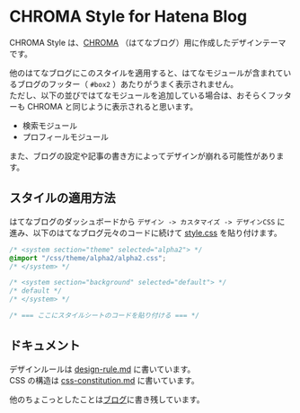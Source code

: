 # CHROMA Style for Hatena Blog
CHROMA Style は、[CHROMA](http://chroma.hatenablog.com/) （はてなブログ）用に作成したデザインテーマです。

他のはてなブログにこのスタイルを適用すると、はてなモジュールが含まれているブログのフッター（ `#box2` ）あたりがうまく表示されません。  
ただし、以下の並びではてなモジュールを追加している場合は、おそらくフッターも CHROMA と同じように表示されると思います。

- 検索モジュール
- プロフィールモジュール

また、ブログの設定や記事の書き方によってデザインが崩れる可能性があります。

## スタイルの適用方法
はてなブログのダッシュボードから `デザイン -> カスタマイズ -> デザインCSS` に進み、以下のはてなブログ元々のコードに続けて [style.css](https://github.com/thleap/chroma-style-for-hatenablog/blob/master/style.css) を貼り付けます。

```css
/* <system section="theme" selected="alpha2"> */
@import "/css/theme/alpha2/alpha2.css";
/* </system> */

/* <system section="background" selected="default"> */
/* default */
/* </system> */

/* === ここにスタイルシートのコードを貼り付ける === */
```

## ドキュメント
デザインルールは [design-rule.md](https://github.com/thleap/chroma-style-for-hatenablog/blob/master/doc/design-rule.md) に書いています。  
CSS の構造は [css-constitution.md](https://github.com/thleap/chroma-style-for-hatenablog/blob/master/doc/css-constitution.md) に書いています。

他のちょこっとしたことは[ブログ](http://chroma.hatenablog.com/)に書き残しています。
